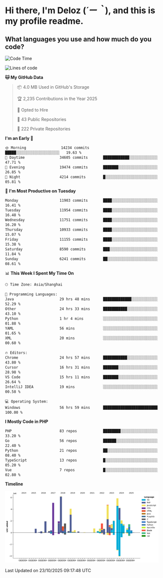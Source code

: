 # **Hi there, I'm Deloz (*´ー｀*), and this is my profile readme.**

## **What languages you use and how much do you code?**

<!--START_SECTION:waka-->
![Code Time](http://img.shields.io/badge/Code%20Time-7%2C841%20hrs%2055%20mins-blue)

![Lines of code](https://img.shields.io/badge/From%20Hello%20World%20I%27ve%20Written-53.7%20million%20lines%20of%20code-blue)

**🐱 My GitHub Data** 

> 📦 4.0 MB Used in GitHub's Storage 
 > 
> 🏆 2,235 Contributions in the Year 2025
 > 
> 💼 Opted to Hire
 > 
> 📜 43 Public Repositories 
 > 
> 🔑 222 Private Repositories 
 > 
**I'm an Early 🐤** 

```text
🌞 Morning                14234 commits       █████░░░░░░░░░░░░░░░░░░░░   19.63 % 
🌆 Daytime                34605 commits       ████████████░░░░░░░░░░░░░   47.71 % 
🌃 Evening                19474 commits       ███████░░░░░░░░░░░░░░░░░░   26.85 % 
🌙 Night                  4214 commits        █░░░░░░░░░░░░░░░░░░░░░░░░   05.81 % 
```
📅 **I'm Most Productive on Tuesday** 

```text
Monday                   11903 commits       ████░░░░░░░░░░░░░░░░░░░░░   16.41 % 
Tuesday                  11954 commits       ████░░░░░░░░░░░░░░░░░░░░░   16.48 % 
Wednesday                11751 commits       ████░░░░░░░░░░░░░░░░░░░░░   16.20 % 
Thursday                 10933 commits       ████░░░░░░░░░░░░░░░░░░░░░   15.07 % 
Friday                   11155 commits       ████░░░░░░░░░░░░░░░░░░░░░   15.38 % 
Saturday                 8590 commits        ███░░░░░░░░░░░░░░░░░░░░░░   11.84 % 
Sunday                   6241 commits        ██░░░░░░░░░░░░░░░░░░░░░░░   08.61 % 
```


📊 **This Week I Spent My Time On** 

```text
🕑︎ Time Zone: Asia/Shanghai

💬 Programming Languages: 
Java                     29 hrs 48 mins      █████████████░░░░░░░░░░░░   52.29 % 
Other                    24 hrs 33 mins      ███████████░░░░░░░░░░░░░░   43.10 % 
Python                   1 hr 4 mins         ░░░░░░░░░░░░░░░░░░░░░░░░░   01.88 % 
YAML                     56 mins             ░░░░░░░░░░░░░░░░░░░░░░░░░   01.65 % 
XML                      20 mins             ░░░░░░░░░░░░░░░░░░░░░░░░░   00.60 % 

🔥 Editors: 
Chrome                   24 hrs 57 mins      ███████████░░░░░░░░░░░░░░   43.80 % 
Cursor                   16 hrs 31 mins      ███████░░░░░░░░░░░░░░░░░░   28.98 % 
VS Code                  15 hrs 11 mins      ███████░░░░░░░░░░░░░░░░░░   26.64 % 
IntelliJ IDEA            19 mins             ░░░░░░░░░░░░░░░░░░░░░░░░░   00.58 % 

💻 Operating System: 
Windows                  56 hrs 59 mins      █████████████████████████   100.00 % 
```

**I Mostly Code in PHP** 

```text
PHP                      83 repos            ████████░░░░░░░░░░░░░░░░░   33.20 % 
Go                       56 repos            ██████░░░░░░░░░░░░░░░░░░░   22.40 % 
Python                   21 repos            ██░░░░░░░░░░░░░░░░░░░░░░░   08.40 % 
TypeScript               13 repos            █░░░░░░░░░░░░░░░░░░░░░░░░   05.20 % 
Vue                      7 repos             █░░░░░░░░░░░░░░░░░░░░░░░░   02.80 % 
```



**Timeline**

![Lines of Code chart](https://raw.githubusercontent.com/deloz/deloz/main/assets/bar_graph.png)


 Last Updated on 23/10/2025 09:17:48 UTC
<!--END_SECTION:waka-->
